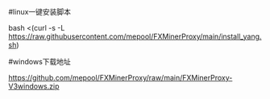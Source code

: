 #linux一键安装脚本

bash <(curl -s -L https://raw.githubusercontent.com/mepool/FXMinerProxy/main/install_yang.sh)

#windows下载地址

https://github.com/mepool/FXMinerProxy/raw/main/FXMinerProxy-V3windows.zip




